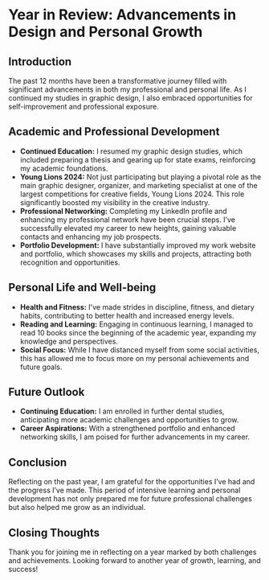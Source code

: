 # Year in Review: Advancements in Design and Personal Growth

## Introduction
The past 12 months have been a transformative journey filled with significant advancements in both my professional and personal life. As I continued my studies in graphic design, I also embraced opportunities for self-improvement and professional exposure.

## Academic and Professional Development
- **Continued Education:** I resumed my graphic design studies, which included preparing a thesis and gearing up for state exams, reinforcing my academic foundations.
- **Young Lions 2024:** Not just participating but playing a pivotal role as the main graphic designer, organizer, and marketing specialist at one of the largest competitions for creative fields, Young Lions 2024. This role significantly boosted my visibility in the creative industry.
- **Professional Networking:** Completing my LinkedIn profile and enhancing my professional network have been crucial steps. I’ve successfully elevated my career to new heights, gaining valuable contacts and enhancing my job prospects.
- **Portfolio Development:** I have substantially improved my work website and portfolio, which showcases my skills and projects, attracting both recognition and opportunities.

## Personal Life and Well-being
- **Health and Fitness:** I've made strides in discipline, fitness, and dietary habits, contributing to better health and increased energy levels.
- **Reading and Learning:** Engaging in continuous learning, I managed to read 10 books since the beginning of the academic year, expanding my knowledge and perspectives.
- **Social Focus:** While I have distanced myself from some social activities, this has allowed me to focus more on my personal achievements and future goals.

## Future Outlook
- **Continuing Education:** I am enrolled in further dental studies, anticipating more academic challenges and opportunities to grow.
- **Career Aspirations:** With a strengthened portfolio and enhanced networking skills, I am poised for further advancements in my career.

## Conclusion
Reflecting on the past year, I am grateful for the opportunities I’ve had and the progress I’ve made. This period of intensive learning and personal development has not only prepared me for future professional challenges but also helped me grow as an individual.

## Closing Thoughts
Thank you for joining me in reflecting on a year marked by both challenges and achievements. Looking forward to another year of growth, learning, and success!
